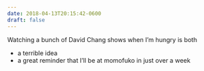 ```yaml
---
date: 2018-04-13T20:15:42-0600
draft: false
---
```


Watching a bunch of David Chang shows when I’m hungry is both

*   a terrible idea
*   a great reminder that I’ll be at momofuko in just over a week

